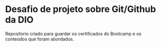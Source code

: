 # Desafio de projeto sobre Git/Github da DIO
Repositorio criado para guardar os certificados do Bootcamp e os conteúdos que foram abordados.
